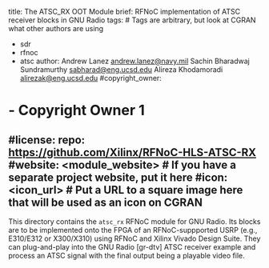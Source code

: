 title: The ATSC_RX OOT Module
brief: RFNoC implementation of ATSC receiver blocks in GNU Radio
tags: # Tags are arbitrary, but look at CGRAN what other authors are using
  - sdr
  - rfnoc
  - atsc
author:
  Andrew Lanez <andrew.lanez@navy.mil>
  Sachin Bharadwaj Sundramurthy <sabharad@eng.ucsd.edu>
  Alireza Khodamoradi <alirezak@eng.ucsd.edu>
#copyright_owner:
#  - Copyright Owner 1
#license:
repo: https://github.com/Xilinx/RFNoC-HLS-ATSC-RX
#website: <module_website> # If you have a separate project website, put it here
#icon: <icon_url> # Put a URL to a square image here that will be used as an icon on CGRAN
---
This directory contains the ```atsc_rx``` RFNoC module for GNU Radio. Its blocks are to be implemented onto the FPGA of an RFNoC-suppported USRP (e.g., E310/E312 or X300/X310) using RFNoC and Xilinx Vivado Design Suite. They can plug-and-play into the GNU Radio [gr-dtv] ATSC receiver example and process an ATSC signal with the final output being a playable video file.
